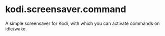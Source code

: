 # kodi.screensaver.command
A simple screensaver for Kodi, with which you can activate commands on idle/wake.
